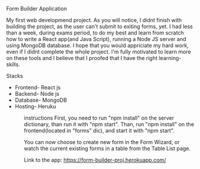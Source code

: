 Form Builder Application

My first web developmend project.
As you will notice, I didnt finish with building the project, as the user can't submit to exiting forms, yet.
I had less than a week, during exams period, to do my best and learn from scratch how to write a React app(and Java Script), running a Node JS server
and using MongoDB database.
I hope that you would appriciate my hard work, even if I didnt complete the whole project. I'm fully motivated to learn more on these tools
and I believe that I proofed that I have the right learning-skills.


Stacks
  <ul>
    <li>Frontend- React js
    <li>Backend- Node js
    <li>Database- MongoDB
    <li>Hosting- Heruku
  <ul/>
    
instructions
First, you need to run "npm install" on the server dictionary, than run it with "npm start".
Than, run "npm install" on the frontend(located in "forms" dic), and start it with "npm start".

You can now choose to create new form in the Form Wizard, or watch the current existing forms in a table from the Table List page.

Link to the app: https://form-builder-proj.herokuapp.com/
